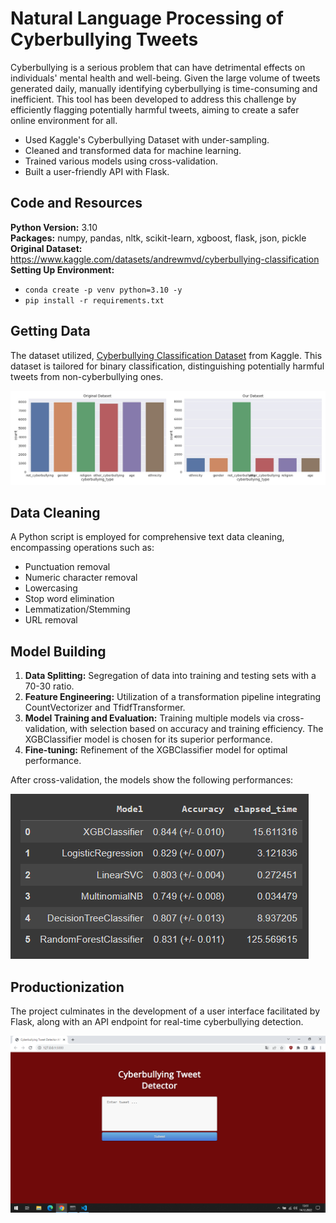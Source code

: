 # Natural Language Processing of Cyberbullying Tweets 
Cyberbullying is a serious problem that can have detrimental effects on individuals' mental health and well-being. Given the large volume of tweets generated daily, manually identifying cyberbullying is time-consuming and inefficient. This tool has been developed to address this challenge by efficiently flagging potentially harmful tweets, aiming to create a safer online environment for all.

- Used Kaggle's Cyberbullying Dataset with under-sampling.
- Cleaned and transformed data for machine learning.
- Trained various models using cross-validation.
- Built a user-friendly API with Flask.


## Code and Resources
**Python Version:** 3.10  
**Packages:** numpy, pandas, nltk, scikit-learn, xgboost, flask, json, pickle  
**Original Dataset:** https://www.kaggle.com/datasets/andrewmvd/cyberbullying-classification  
**Setting Up Environment:** 
- ```conda create -p venv python=3.10 -y```  
- ```pip install -r requirements.txt```

## Getting Data
The dataset utilized, <a href="https://www.kaggle.com/datasets/andrewmvd/cyberbullying-classification">Cyberbullying Classification Dataset</a> from Kaggle. This dataset is tailored for binary classification, distinguishing potentially harmful tweets from non-cyberbullying ones.

![alt text](https://github.com/polaternez/cyberbullying-tweet-detection/blob/master/reports/figures/cyberbullying_type_counts.jpg "Cyberbullying Type Counts")

## Data Cleaning
A Python script is employed for comprehensive text data cleaning, encompassing operations such as:

- Punctuation removal
- Numeric character removal
- Lowercasing
- Stop word elimination
- Lemmatization/Stemming
- URL removal


## Model Building 
1. **Data Splitting:** Segregation of data into training and testing sets with a 70-30 ratio.
2. **Feature Engineering:** Utilization of a transformation pipeline integrating CountVectorizer and TfidfTransformer.
3. **Model Training and Evaluation:** Training multiple models via cross-validation, with selection based on accuracy and training efficiency. The XGBClassifier model is chosen for its superior performance.
4. **Fine-tuning:** Refinement of the XGBClassifier model for optimal performance.

After cross-validation, the models show the following performances:

![alt text](https://github.com/polaternez/cyberbullying-tweet-detection/blob/master/reports/figures/models.png "Model Performances")


## Productionization 
The project culminates in the development of a user interface facilitated by Flask, along with an API endpoint for real-time cyberbullying detection.

![alt text](https://github.com/polaternez/cyberbullying-tweet-detection/blob/master/reports/figures/flask_api.png "Cyberbullying Tweet Detector API")




